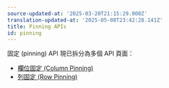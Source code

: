 ```yaml
---
source-updated-at: '2025-03-20T21:15:29.000Z'
translation-updated-at: '2025-05-08T23:42:28.141Z'
title: Pinning APIs
id: pinning
---
```

<!-- 已棄用 -->

固定 (pinning) API 現已拆分為多個 API 頁面：

- [欄位固定 (Column Pinning)](../api/features/column-pinning)
- [列固定 (Row Pinning)](../api/features/row-pinning)
